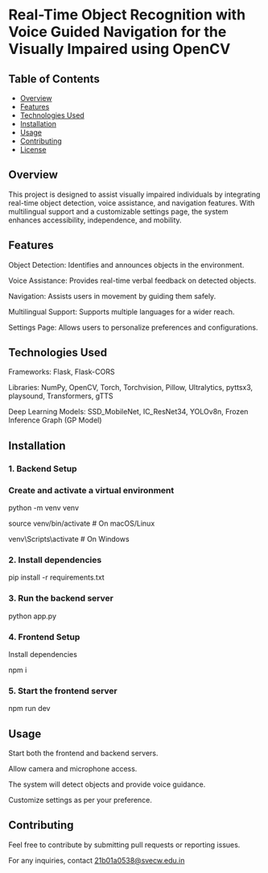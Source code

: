 # Real-Time Object Recognition with Voice Guided Navigation for the Visually Impaired using OpenCV

## Table of Contents

- [Overview](#overview)
- [Features](#features)
- [Technologies Used](#technologiesused)
- [Installation](#installation)
- [Usage](#usage)
- [Contributing](#contributing)
- [License](#license)

## Overview

This project is designed to assist visually impaired individuals by integrating real-time object detection, voice assistance, and navigation features. With multilingual support and a customizable settings page, the system enhances accessibility, independence, and mobility.

## Features

Object Detection: Identifies and announces objects in the environment.

Voice Assistance: Provides real-time verbal feedback on detected objects.

Navigation: Assists users in movement by guiding them safely.

Multilingual Support: Supports multiple languages for a wider reach.

Settings Page: Allows users to personalize preferences and configurations.

## Technologies Used

Frameworks: Flask, Flask-CORS

Libraries: NumPy, OpenCV, Torch, Torchvision, Pillow, Ultralytics, pyttsx3, playsound, Transformers, gTTS

Deep Learning Models: SSD_MobileNet, IC_ResNet34, YOLOv8n, Frozen Inference Graph (GP Model)

## Installation

### 1. Backend Setup

### Create and activate a virtual environment

python -m venv venv

source venv/bin/activate  # On macOS/Linux

venv\Scripts\activate  # On Windows

### 2. Install dependencies

pip install -r requirements.txt

### 3. Run the backend server

python app.py

### 4. Frontend Setup

Install dependencies

npm i

### 5. Start the frontend server

npm run dev

## Usage

Start both the frontend and backend servers.

Allow camera and microphone access.

The system will detect objects and provide voice guidance.

Customize settings as per your preference.

## Contributing

Feel free to contribute by submitting pull requests or reporting issues.

For any inquiries, contact 21b01a0538@svecw.edu.in
